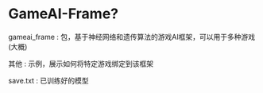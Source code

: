 # GameAI-Frame?
gameai_frame : 包，基于神经网络和遗传算法的游戏AI框架，可以用于多种游戏(大概)  

其他 : 示例，展示如何将特定游戏绑定到该框架  

save.txt : 已训练好的模型  
